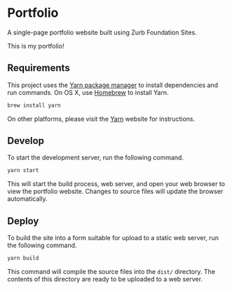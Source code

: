 # Portfolio

A single-page portfolio website built using Zurb Foundation Sites.

This is my portfolio!


## Requirements

This project uses the [Yarn package manager][yarn] to install dependencies
and run commands. On OS X, use [Homebrew][brew] to install Yarn.

```sh
brew install yarn
```

On other platforms, please visit the [Yarn][yarn] website for instructions.


## Develop

To start the development server, run the following command.

```sh
yarn start
```

This will start the build process, web server, and open your web browser to
view the portfolio website. Changes to source files will update the browser
automatically.


## Deploy

To build the site into a form suitable for upload to a static web server,
run the following command.

```sh
yarn build
```

This command will compile the source files into the `dist/` directory. The
contents of this directory are ready to be uploaded to a web server.

[yarn]: https://yarnpkg.com
[brew]: https://brew.sh
